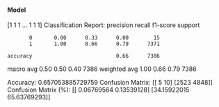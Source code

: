 #### Model
[1 1 1 ... 1 1 1]
Classification Report:
              precision    recall  f1-score   support

           0       0.00      0.33      0.00        15
           1       1.00      0.66      0.79      7371

    accuracy                           0.66      7386
   macro avg       0.50      0.50      0.40      7386
weighted avg       1.00      0.66      0.79      7386

Accuracy: 0.657053885729759
Confusion Matrix:
[[   5   10]
 [2523 4848]]
Confusion Matrix (%):
[[ 0.06769564  0.13539128]
 [34.15922015 65.63769293]]
